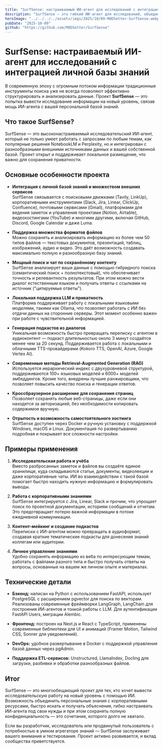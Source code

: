 ```yaml
---
title: "SurfSense: настраиваемый ИИ-агент для исследований с интеграцией личной базы знаний"
description: "SurfSense — это гибкий ИИ-агент для исследований, объединяющий личную базу знаний с внешними сервисами и поддерживающий поиск, чат, цитирование и создание подкастов."
heroImage: "../../../../assets/imgs/2025/10/09-MODSetter-SurfSense.webp"
pubDate: "2025-10-09"
github: "https://github.com/MODSetter/SurfSense"
---
```


# SurfSense: настраиваемый ИИ-агент для исследований с интеграцией личной базы знаний

В современную эпоху с огромным потоком информации традиционные инструменты поиска уже не всегда позволяют эффективно структурировать и анализировать данные. Проект **SurfSense** — это попытка вывести исследование информации на новый уровень, связав мощь ИИ-агента с вашей персональной базой знаний.


## Что такое SurfSense?

SurfSense — это высоконастраиваемый исследовательский ИИ-агент, который не только умеет работать с запросами по любым темам, как популярные решения NotebookLM и Perplexity, но и интегрирован с разнообразными внешними источниками данных и вашей собственной базой. Проект открыт и поддерживает локальное размещение, что важно для сохранения приватности.


## Основные особенности проекта

- **Интеграция с личной базой знаний и множеством внешних сервисов**  
  SurfSense связывается с поисковыми движками (Tavily, LinkUp), корпоративными инструментами (Slack, Jira, Linear, ClickUp, Confluence), почтовыми сервисами (Gmail), платформами для ведения заметок и управления проектами (Notion, Airtable), видеохостингами (YouTube) и многими другими, включая GitHub, Discord, Google Calendar и даже Luma.

- **Поддержка множества форматов файлов**  
  Можно сохранять и анализировать информацию из более чем 50 типов файлов — текстовых документов, презентаций, таблиц, изображений, аудио и видео. Это даёт возможность создавать максимально полную и разнообразную базу знаний.

- **Мощный поиск и чат по сохранённому контенту**  
  SurfSense анализирует ваши данные с помощью гибридного поиска (семантический поиск + полнотекстовый), что обеспечивает точность и релевантность результатов. При этом можно вести диалог естественным языком и получать ответы с ссылками на источник ("цитируемые ответы").

- **Локальная поддержка LLM и приватность**  
  Платформа поддерживает работу с локальными языковыми моделями, такими как Ollama, что позволяет работать с ИИ без отдачи данных на сторонние серверы. Этот момент особенно важен при работе с чувствительной информацией.

- **Генерация подкастов из диалогов**  
  Уникальная возможность быстро превращать переписку с агентом в аудиоконтент — подкаст длительностью около 3 минут создаётся менее чем за 20 секунд. Поддерживается работа с локальными и облачными TTS-провайдерами (Kokoro TTS, OpenAI, Azure, Google Vertex AI).

- **Современные методы Retrieval-Augmented Generation (RAG)**  
  Используется иерархический индекс с двухуровневой структурой, поддерживаются 100+ языковых моделей и 6000+ моделей эмбеддингов. Кроме того, внедрены лучшие ранжировщики, что позволяет повысить качество поиска и генерации ответов.

- **Кроссбраузерное расширение для сохранения страниц**  
  Позволяет сохранять любые веб-страницы, даже если они находятся за авторизацией, без необходимости копировать содержимое вручную.

- **Отрытость и возможность самостоятельного хостинга**  
  SurfSense доступен через Docker и ручную установку с поддержкой Windows, macOS и Linux. Документация по развертыванию подробная и покрывает все сложности настройки.


## Примеры применения

1. **Исследовательская работа и учёба**  
   Вместо разбросанных заметок и файлов вы создаёте единое хранилище, куда складываются статьи, документы, видеолекции и даже корпоративные чаты. ИИ во взаимодействии с такой базой помогает быстро находить нужную информацию и формулировать выводы.

2. **Работа с корпоративными знаниями**  
   SurfSense интегрируется с Jira, Linear, Slack и прочим, что упрощает поиск по проектной документации, историям сообщений и отчетам. Это предотвращает потерю важной информации в потоке ежедневной коммуникации.

3. **Контент-мейкинг и создание подкастов**  
   Переписки с ИИ-агентом можно превращать в аудиоформат, создавая краткие тематические подкасты для донесения знаний коллегам или аудитории.

4. **Личное управление знаниями**  
   Удобно сохранять информацию из веба по интересующим темам, работать с файлами разного типа и быстро получать ответы на вопросы, основанные на вашем же личном опыте и материалах.


## Технические детали

- **Бэкенд:** написан на Python с использованием FastAPI, использует PostgreSQL с расширением pgvector для поиска по векторам. Реализованы современные фреймворки LangGraph, LangChain для построения ИИ-агентов и тонкой работы с LLM. Для аутентификации FastAPI Users, миграции Alembic.

- **Фронтенд:** построен на Next.js и React с TypeScript, применены современные библиотеки для UI и анимаций (Framer Motion, Tailwind CSS, Sonner для уведомлений).

- **DevOps:** удобное развертывание в Docker с поддержкой управления базой данных через pgAdmin.

- **Поддержка ETL-сервисов:** Unstructured, LlamaIndex, Docling для загрузки, разбивки и обработки разнообразных файлов.


## Итог

SurfSense — это многообещающий проект для тех, кто хочет вывести исследовательскую работу на новый уровень с помощью ИИ. Возможность объединить персональные знания с корпоративными ресурсами, быстро искать и получать объяснения, гибко настраивать ИИ-агента под свои нужды и при этом сохранять полную конфиденциальность — это сочетание, которого долго не хватало.

Если вы разработчик, исследователь или продвинутый пользователь с потребностью в умном агрегаторе знаний — SurfSense заслуживает вашего внимания и тестирования. Проект активно развивается, и вклад сообщества приветствуется.
